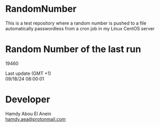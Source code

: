 # RandomNumber    
This is a test repository where a random number is pushed to a file automatically passwordless from a cron job in my Linux CentOS server    
# Random Number of the last run   
19460
      
Last update (GMT +1)    
09/18/24 08:00:01
# Developer    
Hamdy Abou El Anein   
hamdy.aea@protonmail.com
